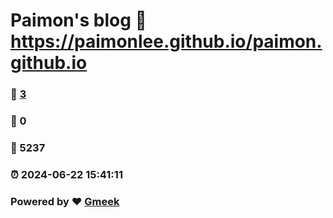 # Paimon's blog :link: https://paimonlee.github.io/paimon.github.io 
### :page_facing_up: [3](https://paimonlee.github.io/paimon.github.io/tag.html) 
### :speech_balloon: 0 
### :hibiscus: 5237 
### :alarm_clock: 2024-06-22 15:41:11 
### Powered by :heart: [Gmeek](https://github.com/Meekdai/Gmeek)
